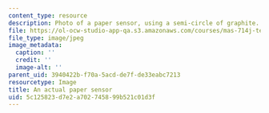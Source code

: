 ```yaml
---
content_type: resource
description: Photo of a paper sensor, using a semi-circle of graphite.
file: https://ol-ocw-studio-app-qa.s3.amazonaws.com/courses/mas-714j-technologies-for-creative-learning-fall-2009/5c125823d7e2a702745899b521c01d3f_Image12.jpg
file_type: image/jpeg
image_metadata:
  caption: ''
  credit: ''
  image-alt: ''
parent_uid: 3940422b-f70a-5acd-de7f-de33eabc7213
resourcetype: Image
title: An actual paper sensor
uid: 5c125823-d7e2-a702-7458-99b521c01d3f
---
```

